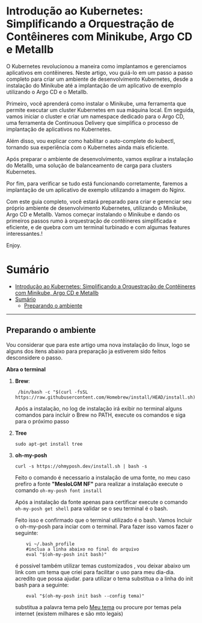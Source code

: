 # Introdução ao Kubernetes: Simplificando a Orquestração de Contêineres com Minikube, Argo CD e Metallb

O Kubernetes revolucionou a maneira como implantamos e gerenciamos aplicativos em contêineres. Neste artigo, vou guiá-lo em um passo a passo completo para criar um ambiente de desenvolvimento Kubernetes, desde a instalação do Minikube até a implantação de um aplicativo de exemplo utilizando o Argo CD e o Metallb.

Primeiro, você aprenderá como instalar o Minikube, uma ferramenta que permite executar um cluster Kubernetes em sua máquina local. Em seguida, vamos iniciar o cluster e criar um namespace dedicado para o Argo CD, uma ferramenta de Continuous Delivery que simplifica o processo de implantação de aplicativos no Kubernetes.

Além disso, vou explicar como habilitar o auto-complete do kubectl, tornando sua experiência com o Kubernetes ainda mais eficiente.

Após preparar o ambiente de desenvolvimento, vamos explirar a instalação do Metallb, uma solução de balanceamento de carga para clusters Kubernetes.

Por fim, para verificar se tudo está funcionando corretamente, faremos a implantação de um aplicativo de exemplo utilizando a imagem do Nginx.

Com este guia completo, você estará preparado para criar e gerenciar seu próprio ambiente de desenvolvimento Kubernetes, utilizando o Minikube, Argo CD e Metallb. Vamos começar instalando o Minikube e dando os primeiros passos rumo à orquestração de contêineres simplificada e eficiente, e de quebra com um terminal turbinado e com algumas features interessantes.! 

Enjoy.

# Sumário

- [Introdução ao Kubernetes: Simplificando a Orquestração de Contêineres com Minikube, Argo CD e Metallb](#introdução-ao-kubernetes-simplificando-a-orquestração-de-contêineres-com-minikube-argo-cd-e-metallb)
- [Sumário](#sumário)
  - [Preparando o ambiente](#preparando-o-ambiente)

---

## Preparando o ambiente

Vou considerar que para este artigo uma nova instalação do linux, logo se alguns dos itens abaixo para preparação ja estiverem sido feitos desconsidere o passo.

**Abra o terminal**
1. **Brew**:    
   ```shell 
    /bin/bash -c "$(curl -fsSL https://raw.githubusercontent.com/Homebrew/install/HEAD/install.sh)"
   ```
   Após a instalação, no log de instalação irá exibir no terminal alguns comandos para incluir o Brew no PATH, execute os comandos e siga para o próximo passo 
2. **Tree**
    ```shell
    sudo apt-get install tree
    ``` 
3. **oh-my-posh**
    ```shell
    curl -s https://ohmyposh.dev/install.sh | bash -s    
    ```
    Feito o comando é necessario a instalação de uma fonte, no meu caso prefiro a fonte **"MesloLGM NF"**
    para realizar a instalação execute o comando `oh-my-posh font install`

    Após a instalação da fonte apenas para certificar execute o comando `oh-my-posh get shell` para validar se o seu terminal é o bash.

    Feito isso e confirmado que o terminal utilizado é o bash. Vamos Incluir o oh-my-posh para inciar com o terminal. Para fazer isso vamos fazer o seguinte: 
    ```shell
        vi ~/.bash_profile
        #inclua a linha abaixo no final do arquivo 
        eval "$(oh-my-posh init bash)"
    ```
    é possivel também utilizar temas customizados , vou deixar abaixo um link com um tema que criei para facilitar o uso para meu dia-dia. acredito que possa ajudar.
    para utilizar o tema substitua o a linha do init bash para a seguinte: 
    ```shell
        eval "$(oh-my-posh init bash --config tema)"
    ```
    
    substitua a palavra tema pelo [Meu tema](https://gist.github.com/lfcampana/34c0154d4d362bb1eb390a8b00272a84) ou procure por temas pela internet (existem milhares e são mto legais)

    

